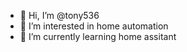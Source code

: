 - 👋 Hi, I’m @tony536
- 👀 I’m interested in home automation
- 🌱 I’m currently learning home assitant


<!---
tony536/tony536 is a ✨ special ✨ repository because its `README.md` (this file) appears on your GitHub profile.
You can click the Preview link to take a look at your changes.
--->
